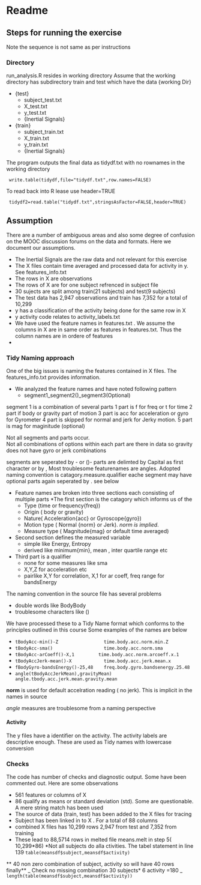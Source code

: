 Readme
========================================================

## Steps for running the exercise
Note the sequence is not same as per instructions

### Directory 
run_analysis.R resides in working directory
Assume that the working directory has subdirectory train and test which have the data
{working Dir}
  - {test}
       - subject_test.txt
       - X_test.txt
       - y_test.txt
       - {Inertial Signals}
  - {train}
      - subject_train.txt
      -  X_train.txt
      -  y_train.txt
      -  {Inertial Signals}
       
  The program outputs the final data as tidydf.txt with no rownames in the working directory
  
  `
write.table(tidydf,file="tidydf.txt",row.names=FALSE)`

To read back into R lease use header=TRUE

`
tidydf2=read.table("tidydf.txt",stringsAsFactor=FALSE,header=TRUE)`

## Assumption
There are a number of ambiguous areas and also some degree of confusion on the MOOC discussion forums on the data and formats. Here we document our assumptions.
* The Inertial Signals are the raw data and not relevant for this exercise
* The X files contain time averaged and processed data for activity in y. 
    See features_info.txt
* The rows in X are observations
* The rows of X are for one subject refrenced in subject file
* 30  sujects are split among  train(21 subjects) and test(9 subjects)
* The test data has 2,947 observations and train has 7,352 for a total of 10,299
* y has a classification of the activity being done for the same row in X
* y activity code relates to activity_labels.txt
* We have used the feature names in features.txt . We assume the columns in X are in same order as features in features.txt. Thus the column names are in ordere of features
* 

### Tidy Naming approach
One of the big issues is naming the features contained in X files. The features_info.txt provides information.
* We analyzed the feature names and have noted following pattern
    - segment1_segment2()_segment3(Optional)
    
segment 1 is a combination of several parts
1 part is f for freq or t for time
2 part if body or gravity part of motion
3 part is acc for acceleration or gyro for Gyrometer
4 part is skipped for normal and jerk for Jerky motion. 
5 part is mag for maginitude (optional)

Not all segments and parts occur.  
Not all combinations of options within each part are there in data
so gravity does not have gyro or jerk combinations

segments are seperated by - or ()-
parts are delimted by Capital as first character or by ,
Most troublesome featurenames are angles. 
Adopted naming convention is
catagory.measure.qualifier
eache segment may have optional parts again seperated by . see below


* Feature names are broken into three sections each consisting of multiple parts
*The first section is the catagory which informs us of the 
    - Type (time or frequency{freq})
    - Origin ( body or gravity)
    - Nature( Acceleration{acc} or Gyroscope{gyro})
    - Motion type ( Normal {norm} or Jerk). _norm is implied_.
    - Measure type ( Magnitude{mag} or default time averaged)
* Second section defines the measured variable
    - simple like Energy, Entropy 
    - derived like minimum{min}, mean , inter quartile range etc
* Third part is a qualifier
    - none for some measures like sma
    - X,Y,Z for acceleration etc
    - pairlike X,Y for correlation, X,1 for ar coeff, freq range for bandsEnergy
    
The naming convention in the source file has several problems
  - double words like BodyBody
  - troublesome characters like () 
  
We have processed these to a Tidy Name format which conforms to the principles outlined in this course
Some examples of the names are below

- `tBodyAcc-min()-Z  		        time.body.acc.norm.min.Z`
- `tBodyAcc-sma()	            	time.body.acc.norm.sma`
- `tBodyAcc-arCoeff()-X,1   	  time.body.acc.norm.arcoeff.x.1`
- `tBodyAccJerk-mean()-X		    time.body.acc.jerk.mean.x`
- `fBodyGyro-bandsEnergy()-25,48	freq.body.gyro.bandsenergy.25.48`
- `angle(tBodyAccJerkMean),gravityMean)	angle.tbody.acc.jerk.mean.gravity.mean`

**norm** is used for default accelration reading ( no jerk). This is implicit in the names in source

_angle_ measures are troublesome from a naming perspective

#### Activity 
  The y files have a identifier on the activity. The activity labels are descriptive enough. These are used as Tidy names with lowercase conversion
  
  
### Checks
The code has number of checks and diagnostic output. Some have been commented out. Here are some observations
* 561 features or columns of X
* 86 qualify as means or standard deviation (std). Some are questionable. A mere string match has been used
* The source of data (train, test) has been added to the X files for tracing
* Subject has been linked in to X . For a total of 88 columns
* combined X files has 10,299 rows 2,947  from test and 7,352 from training
* These lead to 88,5714 rows in melted file means.melt in step 5( 10,299*86)
*Not all subjects do alla ctivities. The tabel statement in line 139
  `table(meansdf$subject,meansdf$activity)`
  
 ** 40 non zero combination of subject, activity so will have 40 rows finally**
  _ Check no missing combination 30 subjects* 6 activity =180 _
`length(table(meansdf$subject,meansdf$activity))`


  
    
  

